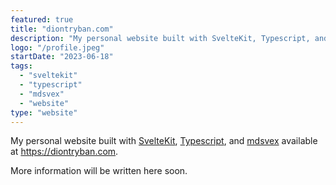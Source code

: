 ```yaml
---
featured: true
title: "diontryban.com"
description: "My personal website built with SvelteKit, Typescript, and mdsvex."
logo: "/profile.jpeg"
startDate: "2023-06-18"
tags: 
  - "sveltekit"
  - "typescript"
  - "mdsvex"
  - "website"
type: "website"
---
```

My personal website built with [SvelteKit](https://kit.svelte.dev), [Typescript](https://www.typescriptlang.org), and [mdsvex](https://mdsvex.com) available at https://diontryban.com.

More information will be written here soon.
